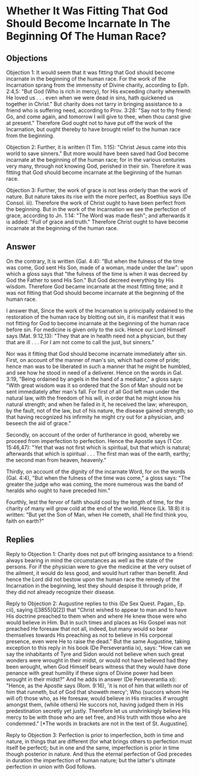 # Whether It Was Fitting That God Should Become Incarnate In The Beginning Of The Human Race?

## Objections

Objection 1: It would seem that it was fitting that God should become incarnate in the beginning of the human race. For the work of the Incarnation sprang from the immensity of Divine charity, according to Eph. 2:4,5: "But God (Who is rich in mercy), for His exceeding charity wherewith He loved us . . . even when we were dead in sins, hath quickened us together in Christ." But charity does not tarry in bringing assistance to a friend who is suffering need, according to Prov. 3:28: "Say not to thy friend: Go, and come again, and tomorrow I will give to thee, when thou canst give at present." Therefore God ought not to have put off the work of the Incarnation, but ought thereby to have brought relief to the human race from the beginning.

Objection 2: Further, it is written (1 Tim. 1:15): "Christ Jesus came into this world to save sinners." But more would have been saved had God become incarnate at the beginning of the human race; for in the various centuries very many, through not knowing God, perished in their sin. Therefore it was fitting that God should become incarnate at the beginning of the human race.

Objection 3: Further, the work of grace is not less orderly than the work of nature. But nature takes its rise with the more perfect, as Boethius says (De Consol. iii). Therefore the work of Christ ought to have been perfect from the beginning. But in the work of the Incarnation we see the perfection of grace, according to Jn. 1:14: "The Word was made flesh"; and afterwards it is added: "Full of grace and truth." Therefore Christ ought to have become incarnate at the beginning of the human race.

## Answer

On the contrary, It is written (Gal. 4:4): "But when the fulness of the time was come, God sent His Son, made of a woman, made under the law": upon which a gloss says that "the fulness of the time is when it was decreed by God the Father to send His Son." But God decreed everything by His wisdom. Therefore God became incarnate at the most fitting time; and it was not fitting that God should become incarnate at the beginning of the human race.

I answer that, Since the work of the Incarnation is principally ordained to the restoration of the human race by blotting out sin, it is manifest that it was not fitting for God to become incarnate at the beginning of the human race before sin. For medicine is given only to the sick. Hence our Lord Himself says (Mat. 9:12,13): "They that are in health need not a physician, but they that are ill . . . For I am not come to call the just, but sinners."

Nor was it fitting that God should become incarnate immediately after sin. First, on account of the manner of man's sin, which had come of pride; hence man was to be liberated in such a manner that he might be humbled, and see how he stood in need of a deliverer. Hence on the words in Gal. 3:19, "Being ordained by angels in the hand of a mediator," a gloss says: "With great wisdom was it so ordered that the Son of Man should not be sent immediately after man's fall. For first of all God left man under the natural law, with the freedom of his will, in order that he might know his natural strength; and when he failed in it, he received the law; whereupon, by the fault, not of the law, but of his nature, the disease gained strength; so that having recognized his infirmity he might cry out for a physician, and beseech the aid of grace."

Secondly, on account of the order of furtherance in good, whereby we proceed from imperfection to perfection. Hence the Apostle says (1 Cor. 15:46,47): "Yet that was not first which is spiritual, but that which is natural; afterwards that which is spiritual . . . The first man was of the earth, earthy; the second man from heaven, heavenly."

Thirdly, on account of the dignity of the incarnate Word, for on the words (Gal. 4:4), "But when the fulness of the time was come," a gloss says: "The greater the judge who was coming, the more numerous was the band of heralds who ought to have preceded him."

Fourthly, lest the fervor of faith should cool by the length of time, for the charity of many will grow cold at the end of the world. Hence (Lk. 18:8) it is written: "But yet the Son of Man, when He cometh, shall He find think you, faith on earth?"

## Replies

Reply to Objection 1: Charity does not put off bringing assistance to a friend: always bearing in mind the circumstances as well as the state of the persons. For if the physician were to give the medicine at the very outset of the ailment, it would do less good, and would hurt rather than benefit. And hence the Lord did not bestow upon the human race the remedy of the Incarnation in the beginning, lest they should despise it through pride, if they did not already recognize their disease.

Reply to Objection 2: Augustine replies to this (De Sex Quest. Pagan., Ep. cii), saying ([3855]Q[2]) that "Christ wished to appear to man and to have His doctrine preached to them when and where He knew those were who would believe in Him. But in such times and places as His Gospel was not preached He foresaw that not all, indeed, but many would so bear themselves towards His preaching as not to believe in His corporeal presence, even were He to raise the dead." But the same Augustine, taking exception to this reply in his book (De Perseverantia ix), says: "How can we say the inhabitants of Tyre and Sidon would not believe when such great wonders were wrought in their midst, or would not have believed had they been wrought, when God Himself bears witness that they would have done penance with great humility if these signs of Divine power had been wrought in their midst?" And he adds in answer (De Perseverantia xi): "Hence, as the Apostle says (Rom. 9:16), 'it is not of him that willeth nor of him that runneth, but of God that showeth mercy'; Who (succors whom He will of) those who, as He foresaw, would believe in His miracles if wrought amongst them, (while others) He succors not, having judged them in His predestination secretly yet justly. Therefore let us unshrinkingly believe His mercy to be with those who are set free, and His truth with those who are condemned." [*The words in brackets are not in the text of St. Augustine].

Reply to Objection 3: Perfection is prior to imperfection, both in time and nature, in things that are different (for what brings others to perfection must itself be perfect); but in one and the same, imperfection is prior in time though posterior in nature. And thus the eternal perfection of God precedes in duration the imperfection of human nature; but the latter's ultimate perfection in union with God follows.